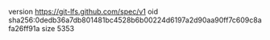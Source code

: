 version https://git-lfs.github.com/spec/v1
oid sha256:0dedb36a7db801481bc4528b6b00224d6197a2d90aa90ff7c609c8afa26ff91a
size 5353

